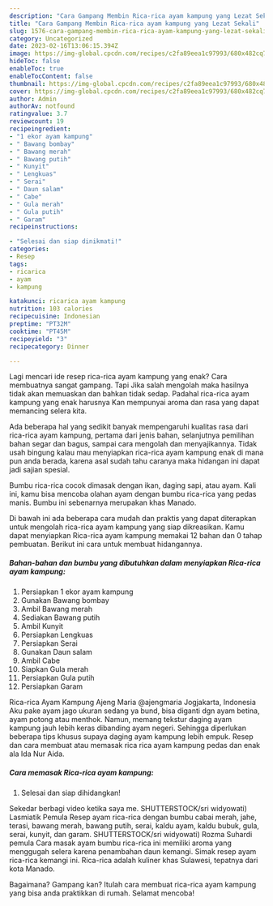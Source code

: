 ```yaml
---
description: "Cara Gampang Membin Rica-rica ayam kampung yang Lezat Sekali"
title: "Cara Gampang Membin Rica-rica ayam kampung yang Lezat Sekali"
slug: 1576-cara-gampang-membin-rica-rica-ayam-kampung-yang-lezat-sekali
category: Uncategorized
date: 2023-02-16T13:06:15.394Z
image: https://img-global.cpcdn.com/recipes/c2fa89eea1c97993/680x482cq70/rica-rica-ayam-kampung-foto-resep-utama.jpg
hideToc: false
enableToc: true
enableTocContent: false
thumbnail: https://img-global.cpcdn.com/recipes/c2fa89eea1c97993/680x482cq70/rica-rica-ayam-kampung-foto-resep-utama.jpg
cover: https://img-global.cpcdn.com/recipes/c2fa89eea1c97993/680x482cq70/rica-rica-ayam-kampung-foto-resep-utama.jpg
author: Admin
authorAv: notfound
ratingvalue: 3.7
reviewcount: 19
recipeingredient:
- "1 ekor ayam kampung"
- " Bawang bombay"
- " Bawang merah"
- " Bawang putih"
- " Kunyit"
- " Lengkuas"
- " Serai"
- " Daun salam"
- " Cabe"
- " Gula merah"
- " Gula putih"
- " Garam"
recipeinstructions:

- "Selesai dan siap dinikmati!"
categories:
- Resep
tags:
- ricarica
- ayam
- kampung

katakunci: ricarica ayam kampung 
nutrition: 103 calories
recipecuisine: Indonesian
preptime: "PT32M"
cooktime: "PT45M"
recipeyield: "3"
recipecategory: Dinner

---
```



Lagi mencari ide resep rica-rica ayam kampung yang enak? Cara membuatnya sangat gampang. Tapi Jika salah mengolah maka hasilnya tidak akan memuaskan dan bahkan tidak sedap. Padahal rica-rica ayam kampung yang enak harusnya Kan mempunyai aroma dan rasa yang dapat memancing selera kita.


Ada beberapa hal yang sedikit banyak mempengaruhi kualitas rasa dari rica-rica ayam kampung, pertama dari jenis bahan, selanjutnya pemilihan bahan segar dan bagus, sampai cara mengolah dan menyajikannya. Tidak usah bingung kalau mau menyiapkan rica-rica ayam kampung enak di mana pun anda berada, karena asal sudah tahu caranya maka hidangan ini dapat jadi sajian spesial.

Bumbu rica-rica cocok dimasak dengan ikan, daging sapi, atau ayam. Kali ini, kamu bisa mencoba olahan ayam dengan bumbu rica-rica yang pedas manis. Bumbu ini sebenarnya merupakan khas Manado.


Di bawah ini ada beberapa cara mudah dan praktis yang dapat diterapkan untuk mengolah rica-rica ayam kampung yang siap dikreasikan. Kamu dapat menyiapkan Rica-rica ayam kampung memakai 12 bahan dan 0 tahap pembuatan. Berikut ini cara untuk membuat hidangannya.

<!--inarticleads1-->

##### Bahan-bahan dan bumbu yang dibutuhkan dalam menyiapkan Rica-rica ayam kampung:

1. Persiapkan 1 ekor ayam kampung
1. Gunakan  Bawang bombay
1. Ambil  Bawang merah
1. Sediakan  Bawang putih
1. Ambil  Kunyit
1. Persiapkan  Lengkuas
1. Persiapkan  Serai
1. Gunakan  Daun salam
1. Ambil  Cabe
1. Siapkan  Gula merah
1. Persiapkan  Gula putih
1. Persiapkan  Garam


Rica-rica Ayam Kampung Ajeng Maria @ajengmaria Jogjakarta, Indonesia Aku pake ayam jago ukuran sedang ya bund, bisa diganti dgn ayam betina, ayam potong atau menthok. Namun, memang tekstur daging ayam kampung jauh lebih keras dibanding ayam negeri. Sehingga diperlukan beberapa tips khusus supaya daging ayam kampung lebih empuk. Resep dan cara membuat atau memasak rica rica ayam kampung pedas dan enak ala Ida Nur Aida. 

<!--inarticleads2-->

##### Cara memasak Rica-rica ayam kampung:


1. Selesai dan siap dihidangkan!

Sekedar berbagi video ketika saya me. SHUTTERSTOCK/sri widyowati) Lasmiatik Pemula Resep ayam rica-rica dengan bumbu cabai merah, jahe, terasi, bawang merah, bawang putih, serai, kaldu ayam, kaldu bubuk, gula, serai, kunyit, dan garam. SHUTTERSTOCK/sri widyowati) Rozma Suhardi pemula Cara masak ayam bumbu rica-rica ini memiliki aroma yang menggugah selera karena penambahan daun kemangi. Simak resep ayam rica-rica kemangi ini. Rica-rica adalah kuliner khas Sulawesi, tepatnya dari kota Manado. 

Bagaimana? Gampang kan? Itulah cara membuat rica-rica ayam kampung yang bisa anda praktikkan di rumah. Selamat mencoba!
